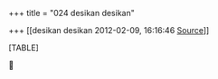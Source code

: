 +++
title = "024 desikan desikan"

+++
[[desikan desikan	2012-02-09, 16:16:46 [Source](https://groups.google.com/g/bvparishat/c/bGxE4ZjKQYo)]]



[TABLE]



